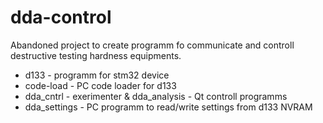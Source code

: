 # dda-control
Abandoned project to create programm fo communicate and controll destructive testing hardness equipments.
* d133 - programm for stm32 device
* code-load - PC code loader for d133
* dda_cntrl - exerimenter &  dda_analysis - Qt controll programms
* dda_settings - PC programm to read/write settings from d133 NVRAM 

